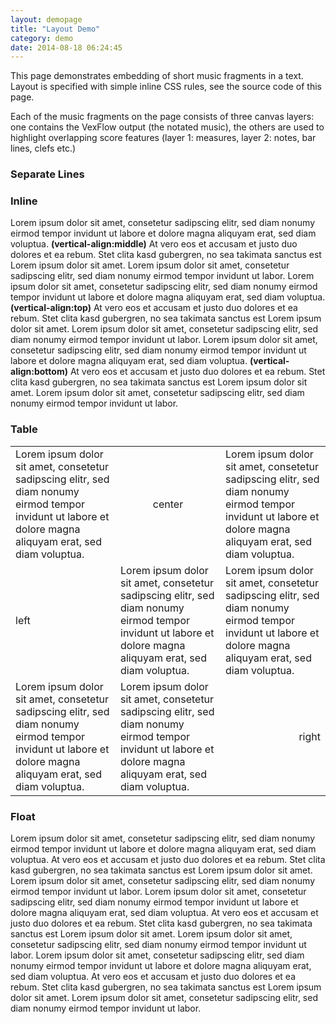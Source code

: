 ```yaml
---
layout: demopage
title: "Layout Demo"
category: demo
date: 2014-08-18 06:24:45
---
```


<div class="well">
<p>This page demonstrates embedding of short music fragments in a text. Layout is specified with simple inline CSS rules, see the source code of 
 this page.
</p>
<p>
Each of the music fragments on the page consists of three canvas layers: one contains the VexFlow output (the notated music), the others 
are used to highlight overlapping score features (layer 1: measures, layer 2: notes, bar lines, clefs etc.) 
</p>
</div>

<h3>Separate Lines</h3>

<div>
    <p class="lorem"></p>
</div>
<div style="text-align:center;">
    <span class="music"></span>
</div>
<div>
    <p class="lorem"></p>
</div>
<div style="text-align:left;">
    <span class="music"></span>
</div>
<div>
    <p class="lorem"></p>
</div>
<div style="text-align:right;">
    <span class="music"></span>
</div>
<h3>Inline</h3>

<div>
    <p>
        Lorem ipsum dolor sit amet, consetetur sadipscing elitr, sed diam nonumy eirmod tempor invidunt ut labore et
        dolore magna aliquyam erat, sed diam voluptua.
        <span class="music" style="display:inline-table;vertical-align:middle"></span><b>(vertical-align:middle)</b> At
        vero eos et accusam et justo duo dolores et ea rebum. Stet clita kasd gubergren, no sea takimata sanctus est
        Lorem ipsum dolor sit amet. Lorem ipsum dolor sit amet, consetetur sadipscing elitr, sed diam nonumy eirmod
        tempor invidunt ut labor.
        Lorem ipsum dolor sit amet, consetetur sadipscing elitr, sed diam nonumy eirmod tempor invidunt ut labore et
        dolore magna aliquyam erat, sed diam voluptua.
        <span class="music" style="display:inline-table;vertical-align:top"></span><b>(vertical-align:top)</b> At vero
        eos et accusam et justo duo dolores et ea rebum. Stet clita kasd gubergren, no sea takimata sanctus est Lorem
        ipsum dolor sit amet. Lorem ipsum dolor sit amet, consetetur sadipscing elitr, sed diam nonumy eirmod tempor
        invidunt ut labor.
        Lorem ipsum dolor sit amet, consetetur sadipscing elitr, sed diam nonumy eirmod tempor invidunt ut labore et
        dolore magna aliquyam erat, sed diam voluptua.
        <span class="music" style="display:inline-table;vertical-align:bottom"></span><b>(vertical-align:bottom)</b> At
        vero eos et accusam et justo duo dolores et ea rebum. Stet clita kasd gubergren, no sea takimata sanctus est
        Lorem ipsum dolor sit amet. Lorem ipsum dolor sit amet, consetetur sadipscing elitr, sed diam nonumy eirmod
        tempor invidunt ut labor.
    </p>
</div>
<h3>Table</h3>
<table>
    <tbody>
    <tr>
        <td>Lorem ipsum dolor sit amet, consetetur sadipscing elitr, sed diam nonumy eirmod tempor invidunt ut labore et
            dolore magna aliquyam erat, sed diam voluptua.
        </td>
        <td style="text-align:center;">
            <span class="music"></span>
            <p>center</p>
        </td>
        <td>Lorem ipsum dolor sit amet, consetetur sadipscing elitr, sed diam nonumy eirmod tempor invidunt ut labore et
            dolore magna aliquyam erat, sed diam voluptua.
        </td>
    </tr>
    <tr>
        <td style="text-align:left;">
            <p>left</p>
            <div class="music"></div>
        </td>
        <td>Lorem ipsum dolor sit amet, consetetur sadipscing elitr, sed diam nonumy eirmod tempor invidunt ut labore et
            dolore magna aliquyam erat, sed diam voluptua.
        </td>
        <td>Lorem ipsum dolor sit amet, consetetur sadipscing elitr, sed diam nonumy eirmod tempor invidunt ut labore et
            dolore magna aliquyam erat, sed diam voluptua.
        </td>
    </tr>
    <tr>
        <td>Lorem ipsum dolor sit amet, consetetur sadipscing elitr, sed diam nonumy eirmod tempor invidunt ut labore et
            dolore magna aliquyam erat, sed diam voluptua.
        </td>
        <td>Lorem ipsum dolor sit amet, consetetur sadipscing elitr, sed diam nonumy eirmod tempor invidunt ut labore et
            dolore magna aliquyam erat, sed diam voluptua.
        </td>
        <td style="text-align:right;">
            <span class="music"></span>
            <p>right</span>
        </td>
    </tr>
    </tbody>
</table>
<h3>Float</h3>

<div>
    <p>
        Lorem ipsum dolor sit amet, consetetur sadipscing elitr, sed diam nonumy eirmod tempor invidunt ut labore et
        dolore magna aliquyam erat, sed diam voluptua.
        <span class="music" style="float:right;"></span>At vero eos et accusam et justo duo dolores et ea rebum. Stet
        clita kasd gubergren, no sea takimata sanctus est Lorem ipsum dolor sit amet. Lorem ipsum dolor sit amet,
        consetetur sadipscing elitr, sed diam nonumy eirmod tempor invidunt ut labor.
        Lorem ipsum dolor sit amet, consetetur sadipscing elitr, sed diam nonumy eirmod tempor invidunt ut labore et
        dolore magna aliquyam erat, sed diam voluptua.
        At vero eos et accusam et justo duo dolores et ea rebum. Stet clita kasd gubergren, no sea takimata sanctus est
        Lorem ipsum dolor sit amet. Lorem ipsum dolor sit amet, consetetur sadipscing elitr, sed diam nonumy eirmod
        tempor invidunt ut labor.
        <span class="music" style="float:left;"></span>Lorem ipsum dolor sit amet, consetetur sadipscing elitr, sed diam
        nonumy eirmod tempor invidunt ut labore et dolore magna aliquyam erat, sed diam voluptua.
        At vero eos et accusam et justo duo dolores et ea rebum. Stet clita kasd gubergren, no sea takimata sanctus est
        Lorem ipsum dolor sit amet. Lorem ipsum dolor sit amet, consetetur sadipscing elitr, sed diam nonumy eirmod
        tempor invidunt ut labor.
    </p>
</div>

<script type="text/JavaScript" src="{{ site.baseurl }}/js/layout-demo.js"></script>
